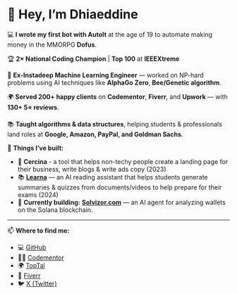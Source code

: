 # 👋 Hey, I’m Dhiaeddine

💻 **I wrote my first bot with AutoIt** at the age of 19 to automate making money in the MMORPG **Dofus**.

🏆 **2× National Coding Champion** | **Top 100** at **IEEEXtreme**

🤖 **Ex-Instadeep Machine Learning Engineer** — worked on NP-hard problems using AI techniques like **AlphaGo Zero**, **Bee/Genetic algorithm**.

🌍 **Served 200+ happy clients** on **Codementor**, **Fiverr**, and **Upwork** — with **130+ 5⭐ reviews**.

📚 **Taught algorithms & data structures**, helping students & professionals land roles at **Google, Amazon, PayPal, and Goldman Sachs**.

🚀 **Things I’ve built:**
- 🧠 **Cercina** - a tool that helps non-techy people create a landing page for their business, write blogs & write ads copy (2023)
- 📚 **[Learna](https://reading-assistant-web.vercel.app/)** — an AI reading assistant that helps students generate summaries & quizzes from documents/videos to help prepare for their exams (2024)
- 🧩 **Currently building:** [**Solvizor.com**](https://solvizor.com) — an AI agent for analyzing wallets on the Solana blockchain.

---

📫 **Where to find me:**
- 💻 [GitHub](https://github.com/dgharsallah)
- 👨‍🏫 [Codementor](https://www.codementor.io/@dhiaeddinegharsallah)
- 🌍 [TopTal](https://www.toptal.com/resume/dhiaeddine-gharsallah)
- 💼 [Fiverr](https://www.fiverr.com/dhiaeddineg/)
- 🐦 [X (Twitter)](https://x.com/dhiabuilds)
